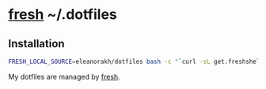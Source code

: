 # [fresh] ~/.dotfiles

## Installation

``` sh
FRESH_LOCAL_SOURCE=eleanorakh/dotfiles bash -c "`curl -sL get.freshshell.com`"
```

My dotfiles are managed by [fresh].

[fresh]: https://github.com/freshshell/fresh
